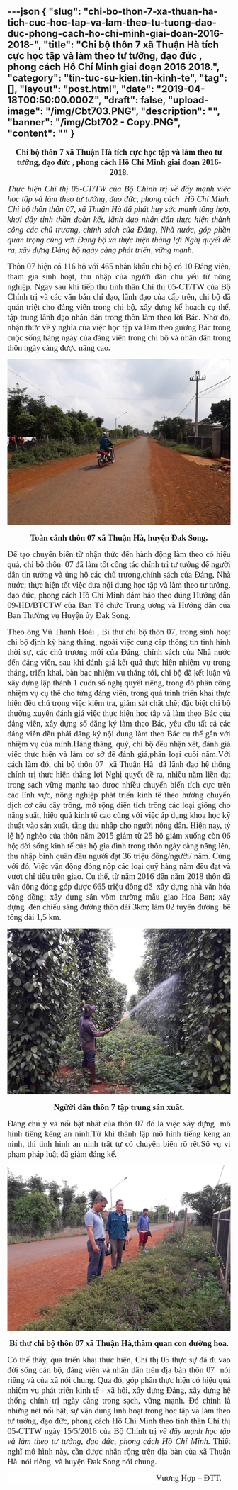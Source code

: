 ---json
{
    "slug": "chi-bo-thon-7-xa-thuan-ha-tich-cuc-hoc-tap-va-lam-theo-tu-tuong-dao-duc-phong-cach-ho-chi-minh-giai-doan-2016-2018-",
    "title": "Chi bộ thôn 7 xã Thuận Hà tích cực học tập và làm theo tư tưởng, đạo đức , phong cách Hồ Chí Minh giai đoạn 2016 2018.",
    "category": "tin-tuc-su-kien.tin-kinh-te",
    "tag": [],
    "layout": "post.html",
    "date": "2019-04-18T00:50:00.000Z",
    "draft": false,
    "upload-image": "/img/Cbt703.PNG",
    "description": "",
    "banner": "/img/Cbt702 - Copy.PNG",
    "__content__": ""
}
---
<p style="margin-left:0cm; margin-right:0cm; text-align:center"><span style="background-color:white"><strong><span style="font-size:14.0pt"><span style="font-family:&quot;Times New Roman&quot;,&quot;serif&quot;">Chi bộ th&ocirc;n 7 x&atilde; Thuận H&agrave; t&iacute;ch cực học tập v&agrave; l&agrave;m theo tư tưởng, đạo đức , phong c&aacute;ch Hồ Ch&iacute; Minh giai đoạn 2016- 2018.</span></span></strong></span></p>

<p style="margin-left:0cm; margin-right:0cm; text-align:justify"><span style="background-color:white"><em><span style="font-size:14.0pt"><span style="font-family:&quot;Times New Roman&quot;,&quot;serif&quot;">Thực hiện Chỉ thị 05-CT/TW của Bộ Ch&iacute;nh trị về đẩy mạnh việc học tập v&agrave; l&agrave;m theo tư tưởng, đạo đức, phong c&aacute;ch &nbsp;Hồ Ch&iacute; Minh. Chi bộ th&ocirc;n th&ocirc;n 07, x&atilde; Thuận H&agrave; đ&atilde; ph&aacute;t huy sức mạnh tổng hợp, khơi dậy tinh thần đo&agrave;n kết, l&atilde;nh đạo nh&acirc;n d&acirc;n thực hiện th&agrave;nh c&ocirc;ng c&aacute;c chủ trương, ch&iacute;nh s&aacute;ch của Đảng, Nh&agrave; nước, g&oacute;p phần quan trọng c&ugrave;ng với Đảng bộ x&atilde; thực hiện thắng lợi Nghị quyết đề ra, x&acirc;y dựng Đảng bộ ng&agrave;y c&agrave;ng ph&aacute;t triển, vững mạnh.</span></span></em></span></p>

<p style="margin-left:0cm; margin-right:0cm; text-align:justify"><span style="background-color:white"><span style="font-size:14.0pt"><span style="background-color:white"><span style="font-family:&quot;Times New Roman&quot;,&quot;serif&quot;">Th&ocirc;n 07 hiện c&oacute; 116 hộ với 465 nh&acirc;n khẩu chi bộ c&oacute; 10 Đảng vi&ecirc;n, tham gia sinh hoạt, thu nhập của người d&acirc;n chủ yếu từ n&ocirc;ng nghiệp. Ngay sau khi tiếp thu tinh thần Chỉ thị 05-CT/TW của Bộ Ch&iacute;nh trị v&agrave; c&aacute;c văn bản chỉ đạo, l&atilde;nh đạo của cấp tr&ecirc;n, chi bộ đ&atilde; qu&aacute;n triệt cho đảng vi&ecirc;n trong chi bộ, x&acirc;y dựng kế hoạch cụ thể, tập trung l&atilde;nh đạo nh&acirc;n d&acirc;n trong th&ocirc;n l&agrave;m theo lời B&aacute;c. Nhờ đ&oacute;, nhận thức về &yacute; nghĩa của việc học tập v&agrave; l&agrave;m theo gương B&aacute;c trong cuộc sống h&agrave;ng ng&agrave;y của đảng vi&ecirc;n trong chi bộ v&agrave; nh&acirc;n d&acirc;n trong th&ocirc;n ng&agrave;y c&agrave;ng được n&acirc;ng cao. </span></span></span></span></p>

<p style="margin-left:0cm; margin-right:0cm; text-align:justify"><img alt="" src="/img/Cbt701.PNG" /></p>

<p style="margin-left:0cm; margin-right:0cm; text-align:center"><span style="background-color:white"><strong><span style="font-size:14.0pt"><span style="background-color:white"><span style="font-family:&quot;Times New Roman&quot;,&quot;serif&quot;">To&agrave;n cảnh th&ocirc;n 07 x&atilde; Thuận H&agrave;, huyện Đak Song.</span></span></span></strong></span></p>

<p style="margin-left:0cm; margin-right:0cm; text-align:justify"><span style="background-color:white"><span style="font-size:14.0pt"><span style="background-color:white"><span style="font-family:&quot;Times New Roman&quot;,&quot;serif&quot;">Để tạo chuyển biến từ nhận thức đến h&agrave;nh động l&agrave;m theo c&oacute; hiệu quả, chi bộ th&ocirc;n&nbsp; 07 đ&atilde; l&agrave;m tốt c&ocirc;ng t&aacute;c ch&iacute;nh trị tư tưởng để người d&acirc;n tin tưởng v&agrave; ủng hộ c&aacute;c chủ trương,ch&iacute;nh s&aacute;ch của Đảng, Nh&agrave; nước; thực hiện tốt việc đưa nội dung học tập v&agrave; l&agrave;m theo tư tưởng, đạo đức, phong c&aacute;ch Hồ Ch&iacute; Minh đảm bảo theo đ&uacute;ng Hướng dẫn 09-HD/BTCTW của Ban Tổ chức Trung ương v&agrave; Hướng dẫn của Ban Thường vụ Huyện ủy Đak Song. </span></span></span></span></p>

<p style="margin-left:0cm; margin-right:0cm; text-align:justify"><span style="background-color:white"><span style="font-size:14.0pt"><span style="background-color:white"><span style="font-family:&quot;Times New Roman&quot;,&quot;serif&quot;">Theo &ocirc;ng Vũ Thanh Ho&agrave;i , B&iacute; thư chi bộ th&ocirc;n 07, trong sinh hoạt chi bộ định kỳ h&agrave;ng th&aacute;ng, ngo&agrave;i việc cung cấp th&ocirc;ng tin t&igrave;nh h&igrave;nh thời sự, c&aacute;c chủ trương mới của Đảng, ch&iacute;nh s&aacute;ch của Nh&agrave; nước đến đảng vi&ecirc;n, sau khi đ&aacute;nh gi&aacute; kết quả thực hiện nhiệm vụ trong th&aacute;ng, triển khai, b&agrave;n bạc nhiệm vụ th&aacute;ng tới, chi bộ đ&atilde; kết luận v&agrave; x&acirc;y dựng lập th&agrave;nh 1 cuốn sổ nghị quyết ri&ecirc;ng, trong đ&oacute; ph&acirc;n c&ocirc;ng nhiệm vụ cụ thể cho từng đảng vi&ecirc;n, trong qu&aacute; tr&igrave;nh triển khai thực hiện đều ch&uacute; trọng việc kiểm tra, gi&aacute;m s&aacute;t chặt chẽ; đặc biệt chi bộ thường xuy&ecirc;n đ&aacute;nh gi&aacute; việc thực hiện học tập v&agrave; l&agrave;m theo B&aacute;c của đảng vi&ecirc;n, x&acirc;y dựng sổ đăng k&yacute; l&agrave;m theo B&aacute;c, y&ecirc;u cầu tất cả c&aacute;c đảng vi&ecirc;n đều phải đăng k&yacute; nội dung l&agrave;m theo B&aacute;c cụ thể gắn với nhiệm vụ của m&igrave;nh.H&agrave;ng th&aacute;ng, qu&yacute;, chi bộ đều nhận x&eacute;t, đ&aacute;nh gi&aacute; việc thực hiện v&agrave; l&agrave;m cơ sở để đ&aacute;nh gi&aacute;,ph&acirc;n loại cuối năm.Với c&aacute;ch l&agrave;m đ&oacute;, chi bộ th&ocirc;n 07&nbsp; x&atilde; Thuận H&agrave;&nbsp; đ&atilde; lãnh đạo h&ecirc;̣ th&ocirc;́ng chính trị thực hiện thắng lợi Nghị quyết đề ra, nhiều năm liền đạt trong sạch vững mạnh; tạo được nhiều chuyển biến t&iacute;ch cực tr&ecirc;n c&aacute;c lĩnh vực, n&ocirc;ng nghiệp ph&aacute;t triển kinh tế theo hướng chuyển dịch cơ cấu c&acirc;y trồng, mở rộng diện t&iacute;ch trồng c&aacute;c loại giống cho năng suất, hiệu quả kinh tế cao c&ugrave;ng với việc &aacute;p dụng khoa học kỹ thuật v&agrave;o sản xuất, tăng thu nhập cho người n&ocirc;ng d&acirc;n. Hiện nay, tỷ lệ hộ ngh&egrave;o của th&ocirc;n năm 2015 giảm từ 25 hộ giảm xuống c&ograve;n 06 hộ; đời sống kinh tế của h&ocirc;̣ gia đ&igrave;nh trong th&ocirc;n ngày càng n&acirc;ng l&ecirc;n, thu nhập b&igrave;nh qu&acirc;n đầu người đạt 36 triệu đồng/người/ năm. C&ugrave;ng với đ&oacute;, Việc vận động đ&oacute;ng nộp c&aacute;c loại quỹ h&agrave;ng năm đều đạt v&agrave; vượt chỉ ti&ecirc;u tr&ecirc;n giao. Cụ thể, từ năm 2016 đến năm 2018 th&ocirc;n đ&atilde; vận động đ&oacute;ng g&oacute;p được 665 triệu đồng để&nbsp; x&acirc;y dựng nh&agrave; văn h&oacute;a cộng đồng; x&acirc;y dựng s&acirc;n v&ograve;m trường mẫu giao Hoa Ban; x&acirc;y dựng&nbsp; đ&egrave;n chiếu s&aacute;ng đường th&ocirc;n d&agrave;i 3km; l&agrave;m 02 tuyến đường&nbsp; b&ecirc; t&ocirc;ng d&agrave;i 1,5 km. </span></span></span></span></p>

<p style="margin-left:0cm; margin-right:0cm; text-align:justify"><img alt="" src="/img/Cbt702.PNG" /></p>

<p style="margin-left:0cm; margin-right:0cm; text-align:center"><span style="background-color:white"><strong><span style="font-size:14.0pt"><span style="background-color:white"><span style="font-family:&quot;Times New Roman&quot;,&quot;serif&quot;">Ngừời d&acirc;n th&ocirc;n 7 tập trung sản xuất.</span></span></span></strong></span></p>

<p style="margin-left:0cm; margin-right:0cm; text-align:justify"><span style="background-color:white"><span style="font-size:14.0pt"><span style="background-color:white"><span style="font-family:&quot;Times New Roman&quot;,&quot;serif&quot;">Đ&aacute;ng ch&uacute; &yacute; v&agrave; nổi bật nhất của th&ocirc;n 07 đ&oacute; l&agrave; việc x&acirc;y dựng&nbsp; m&ocirc; h&igrave;nh tiếng kẻng an ninh.Từ khi th&agrave;nh lập m&ocirc; h&igrave;nh tiếng kẻng an ninh, th&igrave; t&igrave;nh h&igrave;nh an ninh trật tự c&oacute; chuyển biến r&otilde; rệt.Số vụ vi phạm ph&aacute;p luật đ&atilde; giảm đ&aacute;ng kể. </span></span></span></span></p>

<p style="margin-left:0cm; margin-right:0cm; text-align:justify"><img alt="" src="/img/Cbt703.PNG" /></p>

<p style="margin-left:0cm; margin-right:0cm; text-align:center"><span style="background-color:white"><strong><span style="font-size:14.0pt"><span style="background-color:white"><span style="font-family:&quot;Times New Roman&quot;,&quot;serif&quot;">B&iacute; thư chi bộ th&ocirc;n 07 x&atilde; Thuận H&agrave;,thăm quan con đường hoa.</span></span></span></strong></span></p>

<p style="margin-left:0cm; margin-right:0cm; text-align:justify"><span style="background-color:white"><span style="font-size:14.0pt"><span style="background-color:white"><span style="font-family:&quot;Times New Roman&quot;,&quot;serif&quot;">C&oacute; thể thấy, qua triển khai thực hiện, Chỉ thị 05 thực sự đ&atilde; đi v&agrave;o đời sống c&aacute;n bộ, đảng vi&ecirc;n v&agrave; nh&acirc;n d&acirc;n tr&ecirc;n địa b&agrave;n th&ocirc;n 07 &nbsp;n&oacute;i ri&ecirc;ng v&agrave; của x&atilde; n&oacute;i chung. Qua đ&oacute;, g&oacute;p phần thực hiện c&oacute; hiệu quả nhiệm vụ ph&aacute;t triển kinh tế - x&atilde; hội, x&acirc;y dựng Đảng, x&acirc;y dựng hệ thống ch&iacute;nh trị ng&agrave;y c&agrave;ng trong sạch, vững mạnh. Đ&oacute; ch&iacute;nh l&agrave; những n&eacute;t nổi bật, sự vận dụng linh hoạt trong học tập v&agrave; l&agrave;m theo tư tưởng, đạo đức, phong c&aacute;ch Hồ Ch&iacute; Minh theo tinh thần Chỉ thị 05-CTTW ng&agrave;y 15/5/2016 của Bộ Ch&iacute;nh trị <em>về đẩy mạnh học tập v&agrave; l&agrave;m theo tư tưởng, đạo đức, phong c&aacute;ch Hồ Ch&iacute; Minh</em>. Thiết nghĩ m&ocirc; h&igrave;nh n&agrave;y, cần được nh&acirc;n rộng tr&ecirc;n địa b&agrave;n của x&atilde; Thuận H&agrave;&nbsp; n&oacute;i ri&ecirc;ng &nbsp;v&agrave; huyện Đak Song n&oacute;i chung.</span></span></span></span></p>

<p style="margin-left:0cm; margin-right:0cm; text-align:justify"><span style="background-color:white"><span style="font-size:14.0pt"><span style="background-color:white"><span style="font-family:&quot;Times New Roman&quot;,&quot;serif&quot;">&nbsp;&nbsp;&nbsp;&nbsp;&nbsp;&nbsp;&nbsp;&nbsp;&nbsp;&nbsp;&nbsp;&nbsp;&nbsp;&nbsp;&nbsp;&nbsp;&nbsp;&nbsp;&nbsp;&nbsp;&nbsp;&nbsp;&nbsp;&nbsp;&nbsp;&nbsp;&nbsp;&nbsp;&nbsp;&nbsp;&nbsp;&nbsp;&nbsp;&nbsp;&nbsp;&nbsp;&nbsp;&nbsp;&nbsp;&nbsp;&nbsp;&nbsp;&nbsp;&nbsp;&nbsp;&nbsp;&nbsp;&nbsp;&nbsp;&nbsp;&nbsp;&nbsp;&nbsp;&nbsp;&nbsp;&nbsp;&nbsp;&nbsp;&nbsp;&nbsp;&nbsp;&nbsp;&nbsp;&nbsp;&nbsp;&nbsp;&nbsp;&nbsp;&nbsp;&nbsp;&nbsp; Vương Hợp &ndash; ĐTT.</span></span></span></span></p>

<p style="text-align:justify">&nbsp;</p>

<p>&nbsp;</p>
